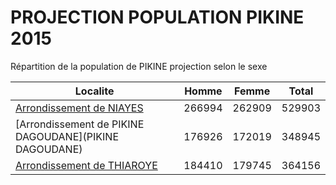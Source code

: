# PROJECTION POPULATION PIKINE 2015
	
Répartition de la population de PIKINE projection selon le sexe
	
| Localite  | Homme | Femme | Total |
| --------- |:-----:|:-----:|:-----:|
| [Arrondissement de NIAYES](NIAYES) | 266994 | 262909 | 529903 |
| [Arrondissement de PIKINE DAGOUDANE](PIKINE DAGOUDANE) | 176926 | 172019 | 348945 |
| [Arrondissement de THIAROYE](THIAROYE) | 184410 | 179745 | 364156 |
